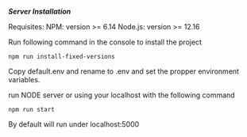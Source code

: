 ***Server Installation***

Requisites:
NPM: version >= 6.14
Node.js: version >= 12.16

Run following command in the console to install the project
```
npm run install-fixed-versions
```

Copy default.env and rename to .env and set the propper environment variables.

run NODE server or using your localhost with the following command
```
npm run start
```
By default will run under localhost:5000